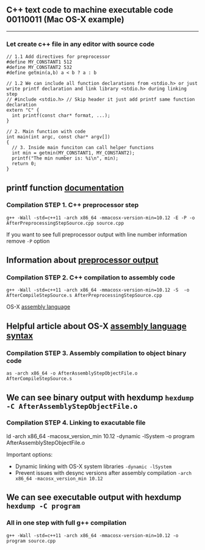 ## C++ text code to machine executable code 00110011 (Mac OS-X example)
------


### Let create c++ file in any editor with source code

```
// 1.1 Add directives for preprocessor
#define MY_CONSTANT1 512
#define MY_CONSTANT2 532
#define getmin(a,b) a < b ? a : b

// 1.2 We can include all function declarations from <stdio.h> or just write printf declaration and link library <stdio.h> during linking step
// #include <stdio.h> // Skip header it just add printf same function declaration
extern "C" {
  int printf(const char* format, ...);
}

// 2. Main function with code
int main(int argc, const char* argv[])
{
  // 3. Inside main funciton can call helper functions
  int min = getmin(MY_CONSTANT1, MY_CONSTANT2);
  printf("The min number is: %i\n", min);
  return 0;
}
```

printf function [documentation](http://www.cplusplus.com/reference/cstdio/printf/)
------


### Compilation STEP 1. C++ preprocessor step
`g++ -Wall -std=c++11 -arch x86_64 -mmacosx-version-min=10.12 -E -P -o AfterPreprocessingStepSource.cpp source.cpp`

If you want to see full preprocessor output with line number information remove `-P` option

Information about [preprocessor output](https://gcc.gnu.org/onlinedocs/gcc-4.3.6/cpp/Preprocessor-Output.html)
------

### Compilation STEP 2. C++ compilation to assembly code

`g++ -Wall -std=c++11 -arch x86_64 -mmacosx-version-min=10.12 -S  -o AfterCompileStepSource.s AfterPreprocessingStepSource.cpp`

OS-X [assembly language](https://developer.apple.com/library/prerelease/content/documentation/DeveloperTools/Reference/Assembler/000-Introduction/introduction.html#//apple_ref/doc/uid/TP30000851-CH211-SW1)

Helpful article about OS-X [assembly language syntax](http://www.idryman.org/blog/2014/12/02/writing-64-bit-assembly-on-mac-os-x/)
------

### Compilation STEP 3. Assembly compilation to object binary code
`as -arch x86_64 -o AfterAssemblyStepObjectFile.o AfterCompileStepSource.s`

We can see binary output with hexdump `hexdump -C AfterAssemblyStepObjectFile.o`
------

### Compilation STEP 4. Linking to exacutable file
ld -arch x86_64 -macosx_version_min 10.12 -dynamic -lSystem -o program AfterAssemblyStepObjectFile.o

Important options:
  - Dynamic linking with OS-X system libraries `-dynamic -lSystem`
  - Prevent issues with desync versions after assembly compilation `-arch x86_64 -macosx_version_min 10.12`

We can see executable output with hexdump `hexdump -C program`
------

### All in one step with full g++ compilation
`g++ -Wall -std=c++11 -arch x86_64 -mmacosx-version-min=10.12 -o program source.cpp`